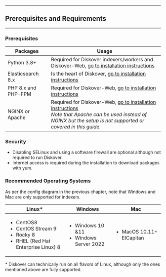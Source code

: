 <p id="requirements"></p>

___
## Prerequisites and Requirements
___

### Prerequisites

| Packages | Usage |
| --- | --- |
| Python 3.8+ | Required for Diskover indexers/workers and Diskover-Web, [go to installation instructions]() |
| Elasticsearch 8.x | Is the heart of Diskover, [go to installation instructions]() |
| PHP 8.x and PHP-FPM | Required for Diskover-Web, [go to installation instructions]() |
| NGINX or Apache | Required for Diskover-Web,  [go to installation instructions]()<br> _Note that Apache can be used instead of NGINX but the setup is not supported or covered in this guide._ |

### Security

- Disabling SELinux and using a software firewall are optional although not required to run Diskover.
- Internet access is required during the installation to download packages with yum.

### Recommended Operating Systems

As per the config diagram in the previous chapter, note that Windows and Mac are only supported for indexers.

| Linux* | Windows | Mac |
| --- | --- | --- |
| <ul><li>CentOS8</li><li>CentOS Stream 9</li><li>Rocky 8</li><li>RHEL (Red Hat Enterprise Linux) 8</li></ul> | <ul><li>Windows 10 &11</li><li>Windows Server 2022</li></ul> | <ul><li>MacOS 10.11+ ElCapitan</li></ul> |

\* Diskover can technically run on all flavors of Linux, although only the ones mentioned above are fully supported.
